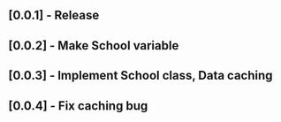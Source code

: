 ## [0.0.1] - Release
## [0.0.2] - Make School variable
## [0.0.3] - Implement School class, Data caching
## [0.0.4] - Fix caching bug
